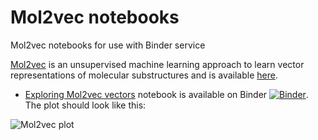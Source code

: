 # Mol2vec notebooks
Mol2vec notebooks for use with Binder service  

[Mol2vec](https://chemrxiv.org/articles/Mol2vec_Unsupervised_Machine_Learning_Approach_with_Chemical_Intuition/5513581) is an unsupervised machine learning approach to learn vector representations of molecular substructures and is available [here](https://github.com/samoturk/mol2vec).

* [Exploring Mol2vec vectors](https://mybinder.org/v2/gh/samoturk/mol2vec_notebooks/master?filepath=Notebooks%2FExploring_Mol2vec_vectors.ipynb) notebook is available on Binder [![Binder](https://mybinder.org/badge.svg)](https://mybinder.org/v2/gh/samoturk/mol2vec_notebooks/master?filepath=Notebooks%2FExploring_Mol2vec_vectors.ipynb). The plot should look like this:

![Mol2vec plot](https://raw.githubusercontent.com/samoturk/mol2vec_notebooks/master/Notebooks/plot.png)
